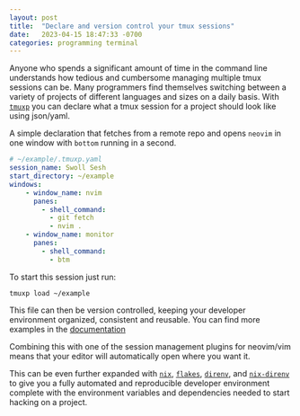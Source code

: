 ```yaml
---
layout: post
title:  "Declare and version control your tmux sessions"
date:   2023-04-15 18:47:33 -0700
categories: programming terminal
---
```


Anyone who spends a significant amount of time in the command line understands
how tedious and cumbersome managing multiple tmux sessions can be. Many
programmers find themselves switching between a variety of projects of
different languages and sizes on a daily basis. With
[`tmuxp`](https://www.github.com/tmux-python/tmuxp) you can declare what a tmux
session for a project should look like using json/yaml.

A simple declaration that fetches from a remote repo and opens `neovim` in one
window with `bottom` running in a second.
```yaml
# ~/example/.tmuxp.yaml
session_name: Swoll Sesh
start_directory: ~/example
windows:
    - window_name: nvim
      panes:
        - shell_command:
          - git fetch
          - nvim .
    - window_name: monitor
      panes:
        - shell_command:
          - btm
```

To start this session just run:
```shell
tmuxp load ~/example
```

This file can then be version controlled, keeping your developer environment
organized, consistent and reusable. You can find more examples in the
[documentation](https://tmuxp.git-pull.com/configuration/examples.html)

Combining this with one of the session management plugins for neovim/vim means
that your editor will automatically open where you want it.

This can be even further expanded with [`nix`](https://nixos.org/),
[`flakes`](https://nixos.wiki/wiki/Flakes), [`direnv`](https://direnv.net/),
and [`nix-direnv`](https://github.com/nix-community/nix-direnv) to give you a
fully automated and reproducible developer environment complete with the
environment variables and dependencies needed to start hacking on a project.
